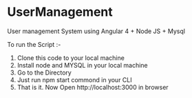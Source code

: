 # UserManagement

User management System using Angular 4 + Node JS + Mysql

To run the Script :-

1. Clone this code to your local machine
2. Install node and MYSQL in your local machine
3. Go to the Directory
4. Just run npm start commond in your CLI
5. That is it. Now Open http://localhost:3000 in browser
